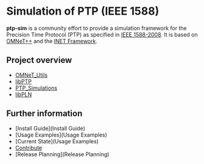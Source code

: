 
# Simulation of PTP (IEEE 1588)

**ptp-sim** is a community effort to provide a simulation framework for the Precision Time Protocol (PTP) as specified in [IEEE 1588-2008][1].
It is based on [OMNeT++][2] and the [INET Framework][3].

[1]: https://standards.ieee.org/standard/1588-2008.html
[2]: https://omnetpp.org/
[3]: https://inet.omnetpp.org/

## Project overview

* [OMNeT_Utils](https://github.com/ptp-sim/OMNeT_Utils)
* [libPTP](https://github.com/ptp-sim/libPTP)
* [PTP_Simulations](https://github.com/ptp-sim/PTP_Simulations)
* [libPLN](https://github.com/ptp-sim/libPLN)

## Further information

* [Install Guide](Install Guide)
* [Usage Examples](Usage Examples)
* [Current State](Usage Examples)
* [Contribute](Contribute)
* [Release Planning](Release Planning)
